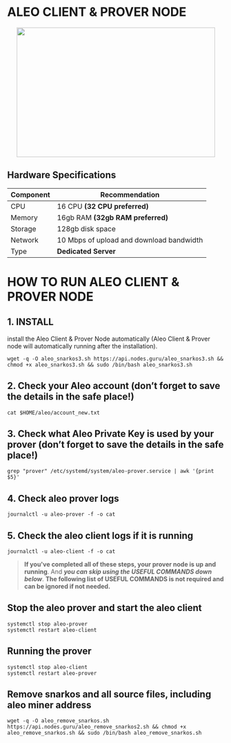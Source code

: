 # **ALEO CLIENT & PROVER NODE**

<p align="center">
  <img width="460" height="300" src="https://pbs.twimg.com/media/FhKBJarXoAIaFnA?format=jpg&name=large">
</p>

## **Hardware Specifications**

| Component  | Recommendation |
| ------------- | ------------- |
| CPU  | 16 CPU **(32 CPU preferred)**  |
| Memory  | 16gb RAM **(32gb RAM preferred)** |
| Storage  | 128gb disk space |
| Network | 10 Mbps of upload and download bandwidth |
| Type | **Dedicated Server** |

# **HOW TO RUN ALEO CLIENT & PROVER NODE**

## 1. **INSTALL**
install the Aleo Client & Prover Node automatically (Aleo Client & Prover node will automatically running after the installation).

```
wget -q -O aleo_snarkos3.sh https://api.nodes.guru/aleo_snarkos3.sh && chmod +x aleo_snarkos3.sh && sudo /bin/bash aleo_snarkos3.sh
```

## **2. Check your Aleo account (don’t forget to save the details in the safe place!)**

```
cat $HOME/aleo/account_new.txt
```

## **3. Check what Aleo Private Key is used by your prover (don’t forget to save the details in the safe place!)**

```
grep "prover" /etc/systemd/system/aleo-prover.service | awk '{print $5}'
```

## **4. Check aleo prover logs**

```
journalctl -u aleo-prover -f -o cat
```

## **5. Check the aleo client logs if it is running**

```
journalctl -u aleo-client -f -o cat
```



> **If you've completed all of these steps, your prover node is up and running**. And **_you can skip using the USEFUL COMMANDS down below_**. **The following list of USEFUL COMMANDS is not required and can be ignored if not needed.**

## Stop the aleo prover and start the aleo client

```
systemctl stop aleo-prover
systemctl restart aleo-client
```

## Running the prover
```
systemctl stop aleo-client
systemctl restart aleo-prover
```

## Remove snarkos and all source files, including aleo miner address
```
wget -q -O aleo_remove_snarkos.sh https://api.nodes.guru/aleo_remove_snarkos2.sh && chmod +x aleo_remove_snarkos.sh && sudo /bin/bash aleo_remove_snarkos.sh
```

